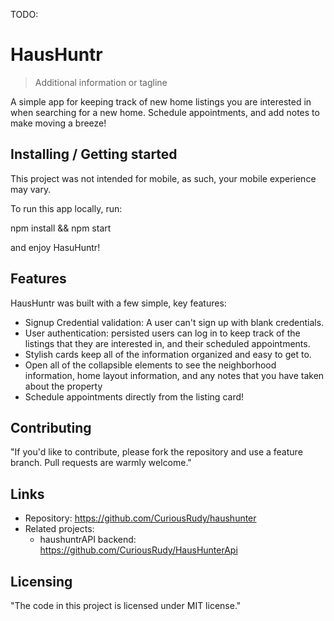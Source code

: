 TODO:

# HausHuntr

> Additional information or tagline

A simple app for keeping track of new home listings you are interested in when searching for a new home. Schedule appointments, and add notes to make moving a breeze!

## Installing / Getting started

This project was not intended for mobile, as such, your mobile experience may vary.

To run this app locally, run:

npm install && npm start

and enjoy HasuHuntr!

## Features

HausHuntr was built with a few simple, key features:

* Signup Credential validation: A user can't sign up with blank credentials.
* User authentication: persisted users can log in to keep track of the listings that they are interested in, and their scheduled appointments.
* Stylish cards keep all of the information organized and easy to get to.
* Open all of the collapsible elements to see the neighborhood information, home layout information, and any notes that you have taken about the property
* Schedule appointments directly from the listing card!

## Contributing

"If you'd like to contribute, please fork the repository and use a feature
branch. Pull requests are warmly welcome."

## Links

* Repository: https://github.com/CuriousRudy/haushunter
* Related projects:
  * haushuntrAPI backend: https://github.com/CuriousRudy/HausHunterApi

## Licensing

"The code in this project is licensed under MIT license."
